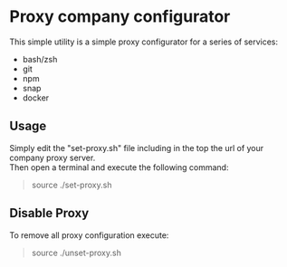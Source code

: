 # Proxy company configurator  
This simple utility is a simple proxy configurator for a series of services:  
- bash/zsh 
- git
- npm
- snap
- docker
  
## Usage
Simply edit the "set-proxy.sh" file including in the top the url of your company proxy server.  
Then open a terminal and execute the following command:  
> source ./set-proxy.sh

## Disable Proxy
To remove all proxy configuration execute:  
> source ./unset-proxy.sh